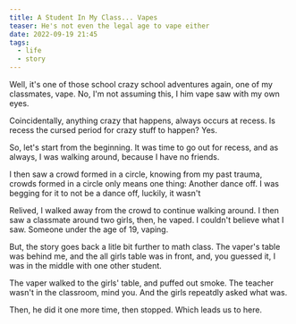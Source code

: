 ```yaml
---
title: A Student In My Class... Vapes
teaser: He's not even the legal age to vape either
date: 2022-09-19 21:45
tags:
  - life
  - story
---
```

Well, it's one of those school crazy school adventures again, one of my classmates, vape. No, I'm not assuming this, I him vape saw with my own eyes.



Coincidentally, anything crazy that happens, always occurs at recess. Is recess the cursed period for crazy stuff to happen? Yes.


So, let's start from the beginning. It was time to go out for recess, and as always, I was walking around, because I have no friends. 



I then saw a crowd formed in a circle, knowing from my past trauma, crowds formed in a circle only means one thing: Another dance off. I was begging for it to not be a dance off, luckily, it wasn't



Relived, I walked away from the crowd to continue walking around. I then saw a classmate around two girls, then, he vaped. I couldn't believe what I saw. Someone under the age of 19, vaping.



But, the story goes back a litle bit further to math class. The vaper's table was behind me, and the all girls table was in front, and, you guessed it, I was in the middle with one other student.



The vaper walked to the girls' table, and puffed out smoke. The teacher wasn't in the classroom, mind you. And the girls repeatdly asked what was.



Then, he did it one more time, then stopped. Which leads us to here.
